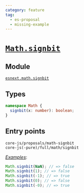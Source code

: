 ```yaml
---
category: feature
tag:
  - es-proposal
  - missing-example
---
```


# [`Math.signbit`](https://github.com/tc39/proposal-Math.signbit)

## Module

[`esnext.math.signbit`](https://github.com/zloirock/core-js/blob/master/packages/core-js/modules/esnext.math.signbit.js)

## Types

```ts
namespace Math {
  signbit(x: number): boolean;
}
```

## Entry points

```
core-js/proposals/math-signbit
core-js(-pure)/full/math/signbit
```

[_Examples_](https://goo.gl/rPWbzZ):

```js
Math.signbit(NaN); // => false
Math.signbit(1); // => false
Math.signbit(-1); // => true
Math.signbit(0); // => false
Math.signbit(-0); // => true
```
